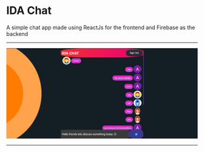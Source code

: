 # IDA Chat
A simple chat app made using ReactJs for the frontend and Firebase as the backend
- - - -
![Image](PImage/project.png)
- - - - 

